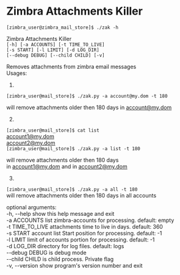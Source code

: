 # Zimbra Attachments Killer

`[zimbra_user@zimbra_mail_store]$ ./zak -h` <br>

Zimbra Attachments Killer <br>
`[-h] [-a ACCOUNTS] [-t TIME_TO_LIVE]` <br>
`[-s START] [-l LIMIT] [-d LOG_DIR]` <br>
`[--debug DEBUG] [--child CHILD] [-v]` <br>

Removes attachments from zimbra email messages <br>
Usages: <br>

1.
`[zimbra_user@mail_store]$ ./zak.py -a account@my.dom -t 180` <br>

will remove attachments older then 180 days in account@my.dom <br>

2.
`[zimbra_user@mail_store]$ cat list` <br>
account1@my.dom <br>
account2@my.dom <br>
`[zimbra_user@mail_store]$ ./zak.py -a list -t 180` <br>

will remove attachments older then 180 days <br>
in account1@my.dom and in account2@my.dom <br>

3.
`[zimbra_user@mail_store]$ ./zak.py -a all -t 180` <br>
will remove attachments older then 180 days in all accounts <br>


optional arguments: <br>
-h, --help       show this help message and exit <br>
-a ACCOUNTS      list zimbra-accounts for processing. default: empty <br>
-t TIME_TO_LIVE  attachments time to live in days. default: 360 <br>
-s START         account list Start position for processing. default: -1 <br>
-l LIMIT         limit of accounts portion for processing. default: -1 <br>
-d LOG_DIR       directory for log files. default: logs <br>
--debug DEBUG    is debug mode <br>
--child CHILD    is child process. Private flag <br>
-v, --version    show program's version number and exit <br>